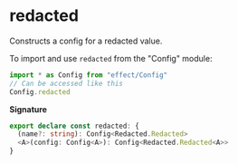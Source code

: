 # redacted

Constructs a config for a redacted value.

To import and use `redacted` from the "Config" module:

```ts
import * as Config from "effect/Config"
// Can be accessed like this
Config.redacted
```

**Signature**

```ts
export declare const redacted: {
  (name?: string): Config<Redacted.Redacted>
  <A>(config: Config<A>): Config<Redacted.Redacted<A>>
}
```
